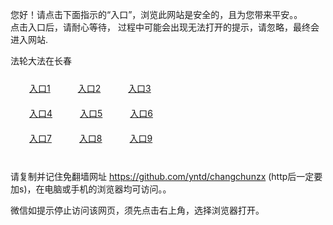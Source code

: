 您好！请点击下面指示的“入口”，浏览此网站是安全的，且为您带来平安。。 <br/>
点击入口后，请耐心等待， 过程中可能会出现无法打开的提示，请忽略，最终会进入网站. </br>

法轮大法在长春<br/>
<div style="padding:10px"><a style="margin:20px" target="_blank" href="https://d5hho9osyqf5m.cloudfront.net/2Qpsp?jixemnkv" id="ccLink1" rel="nofollow">入口1</a> <a target="_blank" style="margin:20px" href="https://d1ylyj1lv6tnqk.cloudfront.net/2Qpsp?mhuku" id="ccLink2" rel="nofollow">入口2</a> <a style="margin:20px" target="_blank" href="https://d1dyd8dloy2eno.cloudfront.net/2Qpsp?pmwwkypn" id="ccLink3" rel="nofollow">入口3</a></div>

<div style="padding:10px" ><a style="margin:20px" target="_blank" href="https://d5hho9osyqf5m.cloudfront.net/2Qpsp?jixemnkv" id="ccLink4" rel="nofollow">入口4</a> <a style="margin:20px" href="https://d1ylyj1lv6tnqk.cloudfront.net/2Qpsp?mhuku" target="_blank" id="ccLink5" rel="nofollow">入口5</a> <a style="margin:20px" href="https://d1dyd8dloy2eno.cloudfront.net/2Qpsp?pmwwkypn" target="_blank" id="ccLink6" rel="nofollow">入口6</a></div>

<div style="padding:10px"><a style="margin:20px" target="_blank" href="https://d5hho9osyqf5m.cloudfront.net/2Qpsp?jixemnkv" id="ccLink7" rel="nofollow">入口7</a> <a style="margin:20px" href="https://d1ylyj1lv6tnqk.cloudfront.net/2Qpsp?mhuku" target="_blank" id="ccLink8" rel="nofollow">入口8</a> <a style="margin:20px" target="_blank" href="https://d1dyd8dloy2eno.cloudfront.net/2Qpsp?pmwwkypn" id="ccLink9" rel="nofollow">入口9</a></div>

<br/>



请复制并记住免翻墙网址 https://github.com/yntd/changchunzx (http后一定要加s)，在电脑或手机的浏览器均可访问。。<br/>

微信如提示停止访问该网页，须先点击右上角，选择浏览器打开。
